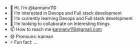 - 👋 Hi, I’m @kannanv110
- 👀 I’m interested in Devops and Full stack development
- 🌱 I’m currently learning Devops and Full stack development
- 💞️ I’m looking to collaborate on Interesting things
- 📫 How to reach me kannanv110@gmail.com
- 😄 Pronouns: kannan
- ⚡ Fun fact: ...

<!---
kannanv110/kannanv110 is a ✨ special ✨ repository because its `README.md` (this file) appears on your GitHub profile.
You can click the Preview link to take a look at your changes.
--->
